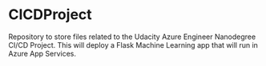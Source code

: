 # CICDProject
Repository to store files related to the Udacity Azure Engineer Nanodegree CI/CD Project. This will deploy a Flask Machine Learning app that will run in Azure App Services.
